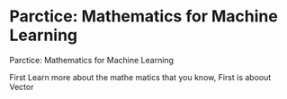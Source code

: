 # Parctice: Mathematics for Machine Learning
Parctice: Mathematics for Machine Learning

First Learn more about the mathe matics that you know, First is aboout Vector
